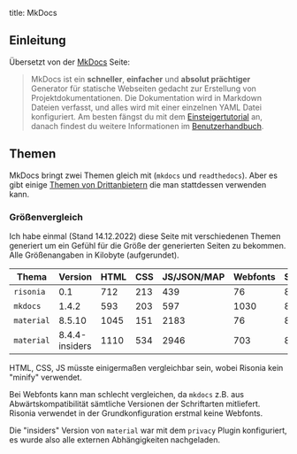 title: MkDocs

## Einleitung

Übersetzt von der [MkDocs](https://www.mkdocs.org/) Seite:

> MkDocs ist ein **schneller**, **einfacher** und **absolut prächtiger** Generator für statische Webseiten
> gedacht zur Erstellung von Projektdokumentationen. Die Dokumentation wird in Markdown Dateien verfasst,
> und alles wird mit einer einzelnen YAML Datei konfiguriert. Am besten fängst du mit dem
> [Einsteigertutorial](https://www.mkdocs.org/getting-started/) an, danach findest du weitere Informationen
> im [Benutzerhandbuch](https://www.mkdocs.org/user-guide/).

## Themen

MkDocs bringt zwei Themen gleich mit (`mkdocs` und `readthedocs`). 
Aber es gibt einige [Themen von Drittanbietern](https://github.com/mkdocs/mkdocs/wiki/MkDocs-Themes) die man stattdessen verwenden kann.

### Größenvergleich

Ich habe einmal (Stand 14.12.2022) diese Seite mit verschiedenen Themen generiert
um ein Gefühl für die Größe der generierten Seiten zu bekommen. 
Alle Größenangaben in Kilobyte (aufgerundet).

Thema | Version | HTML | CSS | JS/JSON/MAP | Webfonts | Sonstiges | Gesamt
---- | ---- | ---- | ---- | ---- | ---- | ---- | ----
`risonia` | 0.1 | 712 | 213 | 439 | 76 | 807 | 2247
`mkdocs` | 1.4.2 | 593 | 203 | 597 | 1030 | 803 | 3226
`material` | 8.5.10 | 1045 | 151 | 2183 | 76 | 801 | 4256
`material` | 8.4.4-insiders | 1110 | 534 | 2946 | 703 | 801 | 6094

HTML, CSS, JS müsste einigermaßen vergleichbar sein, wobei Risonia kein "minify" verwendet.

Bei Webfonts kann man schlecht vergleichen, da `mkdocs` z.B. aus Abwärtskompatibilität sämtliche
Versionen der Schriftarten mitliefert.
Risonia verwendet in der Grundkonfiguration erstmal keine Webfonts.

Die "insiders" Version von `material` war mit dem `privacy` Plugin konfiguriert,
es wurde also alle externen Abhängigkeiten nachgeladen.
